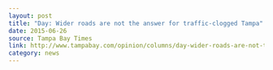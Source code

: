 ```yaml
---
layout: post
title: "Day: Wider roads are not the answer for traffic-clogged Tampa"
date: 2015-06-26
source: Tampa Bay Times
link: http://www.tampabay.com/opinion/columns/day-wider-roads-are-not-the-answer-for-traffic-clogged-tampa/2235247
category: news
---
```


